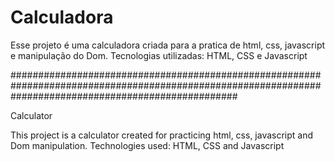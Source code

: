 # Calculadora

Esse projeto é uma calculadora criada para a pratica de html, css, javascript e manipulação do Dom. Tecnologias utilizadas: HTML, CSS e Javascript

#########################################################################################################################################################

Calculator

This project is a calculator created for practicing html, css, javascript and Dom manipulation. Technologies used: HTML, CSS and Javascript
